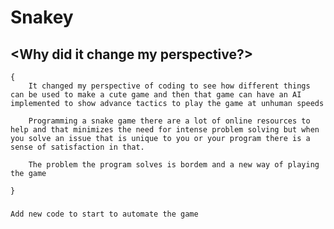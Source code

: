# Snakey

## <Why did it change my perspective?>
    {
        It changed my perspective of coding to see how different things can be used to make a cute game and then that game can have an AI implemented to show advance tactics to play the game at unhuman speeds

        Programming a snake game there are a lot of online resources to help and that minimizes the need for intense problem solving but when you solve an issue that is unique to you or your program there is a sense of satisfaction in that.

        The problem the program solves is bordem and a new way of playing the game

    }

### <Development>
    Add new code to start to automate the game